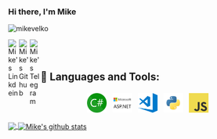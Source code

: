 ### Hi there, I'm Mike
<p align="left"> <img src="https://komarev.com/ghpvc/?username=mikevelko&label=Views&color=blue&style=plastic" alt="mikevelko" /> </p>

<a href="https://linkedin.com/in/mikhail-velko">
  <img align="left" alt="Mike's Linkdein" width="22px" src="https://cdn.jsdelivr.net/npm/simple-icons@v3/icons/linkedin.svg" />
</a>
<a href="https://github.com/mikevelko">
  <img align="left" alt="Mike's Github" width="22px" src="https://cdn.jsdelivr.net/npm/simple-icons@v3/icons/github.svg" />
</a>
<a href="https://t.me/mikepes">
  <img align="left" alt="Mike's Telegram" width="22px" src="https://cdn.jsdelivr.net/npm/simple-icons@v3/icons/telegram.svg" />
</a>

<br/>
<br/>


## 🧰 Languages and Tools:
<p align="center">


<img src="https://raw.githubusercontent.com/github/explore/80688e429a7d4ef2fca1e82350fe8e3517d3494d/topics/csharp/csharp.png" alt="ASP .NET" height="40" style="vertical-align:top; margin:4px">
<img src="https://raw.githubusercontent.com/github/explore/80688e429a7d4ef2fca1e82350fe8e3517d3494d/topics/aspnet/aspnet.png" alt="ASP .NET" height="40" style="vertical-align:top; margin:4px">
<img src="https://raw.githubusercontent.com/github/explore/80688e429a7d4ef2fca1e82350fe8e3517d3494d/topics/visual-studio-code/visual-studio-code.png" alt="VS Code" height="40" style="vertical-align:top; margin:4px">
<img src="https://raw.githubusercontent.com/github/explore/80688e429a7d4ef2fca1e82350fe8e3517d3494d/topics/python/python.png" alt="Python" height="40" style="vertical-align:top; margin:4px">
<img src="https://raw.githubusercontent.com/github/explore/80688e429a7d4ef2fca1e82350fe8e3517d3494d/topics/javascript/javascript.png" alt="Javascript" height="40" style="vertical-align:top; margin:4px">

</p>


<a href="https://github.com/mikevelko">
  <img align="center" src="https://github-readme-stats.vercel.app/api/top-langs/?username=mikevelko&theme=vue-dark&hide_langs_below=1" />
</a>

<a href="https://github.com/mikevelko">
 <img align="center" src="https://github-readme-stats.vercel.app/api?username=mikevelko&show_icons=true&theme=vue-dark&line_height=27" alt="Mike's github stats"/>
</a>